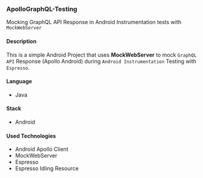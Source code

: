 ### ApolloGraphQL-Testing
Mocking GraphQL API Response in Android Instrumentation tests with `MockWebServer`

#### Description
This is a simple Android Project that uses **MockWebServer** to mock `GraphQL API` Response (Apollo Android) during `Android Instrumentation` Testing with `Espresso`.

#### Language
- Java

#### Stack
- Android

#### Used Technologies
- Android Apollo Client
- MockWebServer
- Espresso
- Espresso Idling Resource

